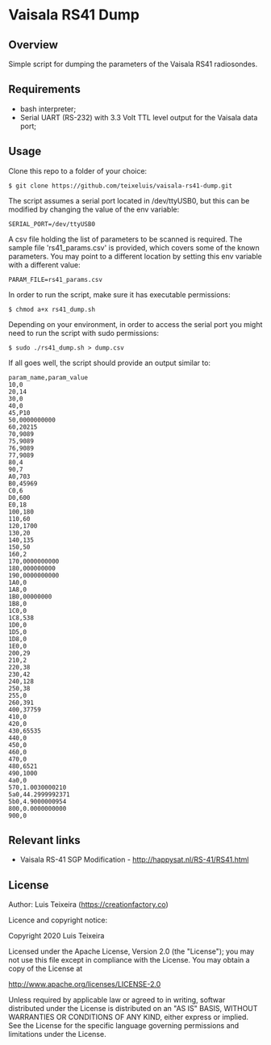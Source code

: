 # Vaisala RS41 Dump

## Overview

Simple script for dumping the parameters of the Vaisala RS41 radiosondes.

## Requirements

 * bash interpreter;
 * Serial UART (RS-232) with 3.3 Volt TTL level output for the Vaisala data port;

## Usage

Clone this repo to a folder of your choice:

```
$ git clone https://github.com/teixeluis/vaisala-rs41-dump.git
```

The script assumes a serial port located in /dev/ttyUSB0, but this can 
be modified by changing the value of the env variable:

```
SERIAL_PORT=/dev/ttyUSB0
```

A csv file holding the list of parameters to be scanned is required.
The sample file 'rs41_params.csv' is provided, which covers some of the known
parameters. You may point to a different location by setting this env variable
with a different value:

```
PARAM_FILE=rs41_params.csv
```

In order to run the script, make sure it has executable permissions:

```
$ chmod a+x rs41_dump.sh
```

Depending on your environment, in order to access the serial port you might need
to run the script with sudo permissions:

```
$ sudo ./rs41_dump.sh > dump.csv
```

If all goes well, the script should provide an output similar to:

```
param_name,param_value
10,0
20,14
30,0
40,0
45,P10
50,0000000000
60,20215
70,9089
75,9089
76,9089
77,9089
80,4
90,7
A0,703
B0,45969
C0,6
D0,600
E0,18
100,180
110,60
120,1700
130,20
140,135
150,50
160,2
170,0000000000
180,000000000
190,0000000000
1A0,0
1A8,0
1B0,00000000
1B8,0
1C0,0
1C8,538
1D0,0
1D5,0
1D8,0
1E0,0
200,29
210,2
220,38
230,42
240,128
250,38
255,0
260,391
400,37759
410,0
420,0
430,65535
440,0
450,0
460,0
470,0
480,6521
490,1000
4a0,0
570,1.0030000210
5a0,44.2999992371
5b0,4.9000000954
800,0.0000000000
900,0
```

## Relevant links

 * Vaisala RS-41 SGP Modification - http://happysat.nl/RS-41/RS41.html

## License

Author: Luis Teixeira (https://creationfactory.co)

Licence and copyright notice:

Copyright 2020 Luis Teixeira

Licensed under the Apache License, Version 2.0 (the "License"); you may not use this file 
except in compliance with the License. You may obtain a copy of the License at

http://www.apache.org/licenses/LICENSE-2.0

Unless required by applicable law or agreed to in writing, softwar distributed under the License 
is distributed on an "AS IS" BASIS, WITHOUT WARRANTIES OR CONDITIONS OF ANY KIND, either express 
or implied. See the License for the specific language governing permissions and limitations 
under the License.